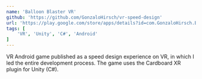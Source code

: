 ```yaml
---
name: 'Balloon Blaster VR'
github: 'https://github.com/GonzaloHirsch/vr-speed-design'
url: 'https://play.google.com/store/apps/details?id=com.GonzaloHirsch.BalloonBlasterVR'
tags: [
    'VR', 'Unity', 'C#', 'Android'
]
---
```


VR Android game published as a speed design experience on VR, in which I led the entire development process. The game uses the Cardboard XR plugin for Unity (C#).
